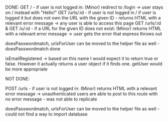 DONE:
GET / - if user is not logged in: (Minor) redirect to /login -> user stays on / instead with "Hello!"
GET /urls/:id - if user is not logged in / if user is logged it but does not own the URL with the given ID - returns HTML with a relevant error message -> any user is able to access this page
GET /urls/:id & GET /u/:id - if a URL for the given ID does not exist: (Minor) returns HTML with a relevant error message -> user gets the error that express throws out

doesPasswordmatch, urlsForUser can be moved to the helper file as well - doesPasswordmatch done

isEmailRegistered -> based on this name I would expect it to return true or false. However it actually returns a user object if it finds one. getUser would be more appropriate

NOT DONE:

POST /urls - if user is not logged in: (Minor) returns HTML with a relevant error message -> unauthenticated users are able to post to this route with no error message - was not able to replicate

doesPasswordmatch, urlsForUser can be moved to the helper file as well - could not find a way to import database
